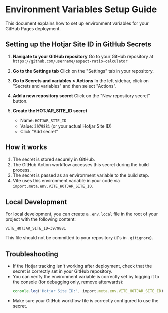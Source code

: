 # Environment Variables Setup Guide

This document explains how to set up environment variables for your GitHub Pages deployment.

## Setting up the Hotjar Site ID in GitHub Secrets

1. **Navigate to your GitHub repository**
   Go to your GitHub repository at `https://github.com/username/aspect-ratio-calculator`

2. **Go to the Settings tab**
   Click on the "Settings" tab in your repository.

3. **Go to Secrets and variables > Actions**
   In the left sidebar, click on "Secrets and variables" and then select "Actions".

4. **Add a new repository secret**
   Click on the "New repository secret" button.

5. **Create the HOTJAR_SITE_ID secret**
   - Name: `HOTJAR_SITE_ID`
   - Value: `3979881` (or your actual Hotjar Site ID)
   - Click "Add secret"

## How it works

1. The secret is stored securely in GitHub.
2. The GitHub Action workflow accesses this secret during the build process.
3. The secret is passed as an environment variable to the build step.
4. Vite uses this environment variable in your code via `import.meta.env.VITE_HOTJAR_SITE_ID`.

## Local Development

For local development, you can create a `.env.local` file in the root of your project with the following content:

```
VITE_HOTJAR_SITE_ID=3979881
```

This file should not be committed to your repository (it's in `.gitignore`).

## Troubleshooting

- If the Hotjar tracking isn't working after deployment, check that the secret is correctly set in your GitHub repository.
- You can verify the environment variable is correctly set by logging it to the console (for debugging only, remove afterwards):
  ```typescript
  console.log('Hotjar Site ID:', import.meta.env.VITE_HOTJAR_SITE_ID);
  ```
- Make sure your GitHub workflow file is correctly configured to use the secret.
